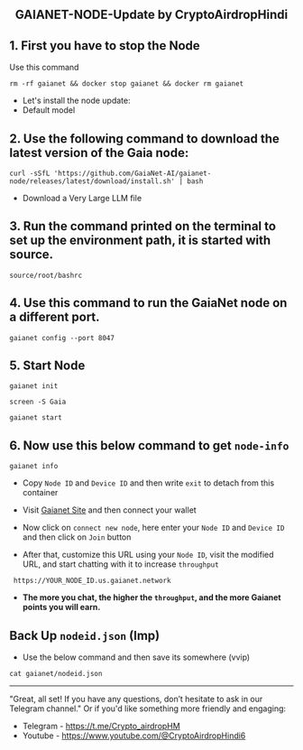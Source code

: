 <h2 align=center>GAIANET-NODE-Update by CryptoAirdropHindi</h2>

## 1. First you have to stop the Node

Use this command
```
rm -rf gaianet && docker stop gaianet && docker rm gaianet
```

- Let's install the node update:
- Default model
## 2. Use the following command to download the latest version of the Gaia node:
```
curl -sSfL 'https://github.com/GaiaNet-AI/gaianet-node/releases/latest/download/install.sh' | bash
```
- Download a Very Large LLM file

## 3. Run the command printed on the terminal to set up the environment path, it is started with source.
```
source/root/bashrc
```
## 4. Use this command to run the GaiaNet node on a different port.
```
gaianet config --port 8047
```
## 5. Start Node
```
gaianet init
```
```
screen -S Gaia
```
```
gaianet start
```
## 6. Now use this below command to get `node-info`
```
gaianet info
```
- Copy `Node ID` and `Device ID` and then write `exit` to detach from this container
- Visit [Gaianet Site](https://www.gaianet.ai/setting/nodes) and then connect your wallet

- Now click on `connect new node`, here enter your `Node ID` and `Device ID` and then click on `Join` button
- After that, customize this URL using your `Node ID`, visit the modified URL, and start chatting with it to increase `throughput`
```
 https://YOUR_NODE_ID.us.gaianet.network
```
- **The more you chat, the higher the `throughput`, and the more Gaianet points you will earn.**
## Back Up `nodeid.json` (Imp)
- Use the below command and then save its somewhere (vvip)
```
cat gaianet/nodeid.json 
```

---
"Great, all set! If you have any questions, don’t hesitate to ask in our Telegram channel."
Or if you'd like something more friendly and engaging:
- Telegram - https://t.me/Crypto_airdropHM
- Youtube - https://www.youtube.com/@CryptoAirdropHindi6

